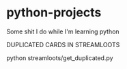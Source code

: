 # python-projects
Some shit I do while I'm learning python


DUPLICATED CARDS IN STREAMLOOTS

python streamloots/get_duplicated.py
